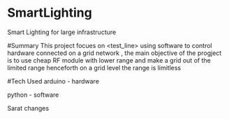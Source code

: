 # SmartLighting
Smart Lighting for large infrastructure

#Summary
This project focues on <test_line> using software to control hardware connected on a grid network , the main 
objective of the progject is to use cheap RF module with lower range and make a grid out of the 
limited range henceforth on a grid level the range is limitless

#Tech Used
arduino - hardware

python - software

Sarat changes
